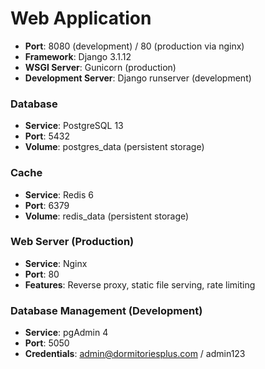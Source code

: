 # Web Application

* **Port**: 8080 (development) / 80 (production via nginx)
* **Framework**: Django 3.1.12
* **WSGI Server**: Gunicorn (production)
* **Development Server**: Django runserver (development)

### Database

* **Service**: PostgreSQL 13
* **Port**: 5432
* **Volume**: postgres\_data (persistent storage)

### Cache

* **Service**: Redis 6
* **Port**: 6379
* **Volume**: redis\_data (persistent storage)

### Web Server (Production)

* **Service**: Nginx
* **Port**: 80
* **Features**: Reverse proxy, static file serving, rate limiting

### Database Management (Development)

* **Service**: pgAdmin 4
* **Port**: 5050
* **Credentials**: admin@dormitoriesplus.com / admin123
